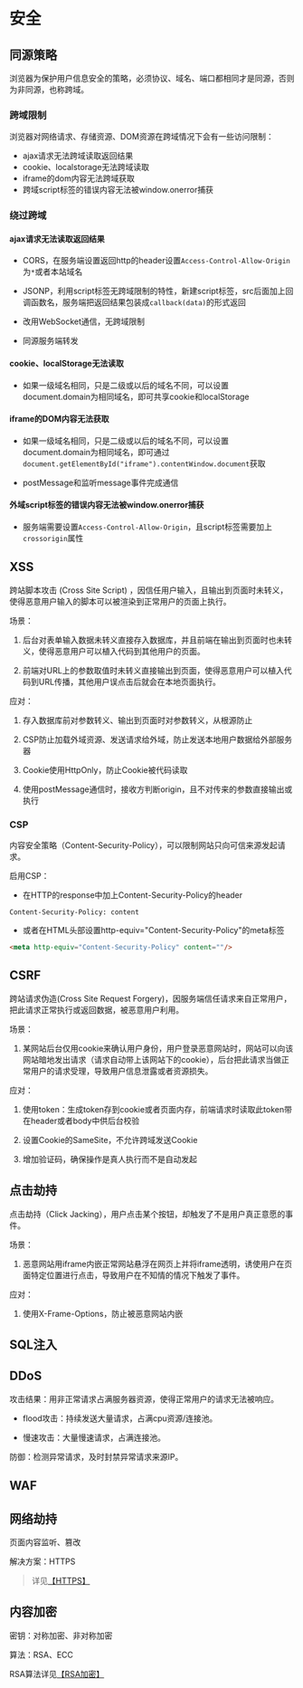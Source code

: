 # 安全


## 同源策略

浏览器为保护用户信息安全的策略，必须协议、域名、端口都相同才是同源，否则为非同源，也称跨域。

### 跨域限制

浏览器对网络请求、存储资源、DOM资源在跨域情况下会有一些访问限制：

- ajax请求无法跨域读取返回结果
- cookie、localstorage无法跨域读取
- iframe的dom内容无法跨域获取
- 跨域script标签的错误内容无法被window.onerror捕获

### 绕过跨域

#### ajax请求无法读取返回结果

- CORS，在服务端设置返回http的header设置`Access-Control-Allow-Origin`为`*`或者本站域名

- JSONP，利用script标签无跨域限制的特性，新建script标签，src后面加上回调函数名，服务端把返回结果包装成`callback(data)`的形式返回

- 改用WebSocket通信，无跨域限制

- 同源服务端转发

#### cookie、localStorage无法读取

- 如果一级域名相同，只是二级或以后的域名不同，可以设置document.domain为相同域名，即可共享cookie和localStorage

#### iframe的DOM内容无法获取

- 如果一级域名相同，只是二级或以后的域名不同，可以设置document.domain为相同域名，即可通过`document.getElementById("iframe").contentWindow.document`获取

- postMessage和监听message事件完成通信

#### 外域script标签的错误内容无法被window.onerror捕获

- 服务端需要设置`Access-Control-Allow-Origin`，且script标签需要加上`crossorigin`属性

## XSS

跨站脚本攻击 (Cross Site Script) ，因信任用户输入，且输出到页面时未转义，使得恶意用户输入的脚本可以被渲染到正常用户的页面上执行。

场景：

1. 后台对表单输入数据未转义直接存入数据库，并且前端在输出到页面时也未转义，使得恶意用户可以植入代码到其他用户的页面。

2. 前端对URL上的参数取值时未转义直接输出到页面，使得恶意用户可以植入代码到URL传播，其他用户误点击后就会在本地页面执行。

应对：

1. 存入数据库前对参数转义、输出到页面时对参数转义，从根源防止

2. CSP防止加载外域资源、发送请求给外域，防止发送本地用户数据给外部服务器

3. Cookie使用HttpOnly，防止Cookie被代码读取

4. 使用postMessage通信时，接收方判断origin，且不对传来的参数直接输出或执行

### CSP

内容安全策略（Content-Security-Policy），可以限制网站只向可信来源发起请求。

启用CSP：

- 在HTTP的response中加上Content-Security-Policy的header

```
Content-Security-Policy: content
```

- 或者在HTML头部设置http-equiv="Content-Security-Policy"的meta标签

```html
<meta http-equiv="Content-Security-Policy" content=""/>
```

## CSRF

跨站请求伪造(Cross Site Request Forgery)，因服务端信任请求来自正常用户，把此请求正常执行或返回数据，被恶意用户利用。

场景：

1. 某网站后台仅用cookie来确认用户身份，用户登录恶意网站时，网站可以向该网站暗地发出请求（请求自动带上该网站下的cookie），后台把此请求当做正常用户的请求受理，导致用户信息泄露或者资源损失。

应对：

1. 使用token：生成token存到cookie或者页面内存，前端请求时读取此token带在header或者body中供后台校验

2. 设置Cookie的SameSite，不允许跨域发送Cookie

3. 增加验证码，确保操作是真人执行而不是自动发起

## 点击劫持

点击劫持（Click Jacking），用户点击某个按钮，却触发了不是用户真正意愿的事件。

场景：

1. 恶意网站用iframe内嵌正常网站悬浮在网页上并将iframe透明，诱使用户在页面特定位置进行点击，导致用户在不知情的情况下触发了事件。

应对：

1. 使用X-Frame-Options，防止被恶意网站内嵌

## SQL注入

## DDoS

攻击结果：用非正常请求占满服务器资源，使得正常用户的请求无法被响应。

- flood攻击：持续发送大量请求，占满cpu资源/连接池。

- 慢速攻击：大量慢速请求，占满连接池。

防御：检测异常请求，及时封禁异常请求来源IP。

## WAF

## 网络劫持

页面内容监听、篡改

解决方案：HTTPS

> 详见[【HTTPS】](/web/protocol.html#https)

## 内容加密

密钥：对称加密、非对称加密

算法：RSA、ECC

RSA算法详见[【RSA加密】](/algorithm/concept.html#rsa加密)
